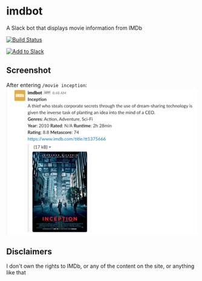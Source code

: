 # imdbot
A Slack bot that displays movie information from IMDb

[![Build Status](https://travis-ci.org/kengorab/imdbot.svg?branch=master)](https://travis-ci.org/kengorab/imdbot)

<a href="https://slack.com/oauth/authorize?client_id=387036727766.517614557781&scope=commands"><img alt="Add to Slack" height="40" width="139" src="https://platform.slack-edge.com/img/add_to_slack.png" srcset="https://platform.slack-edge.com/img/add_to_slack.png 1x, https://platform.slack-edge.com/img/add_to_slack@2x.png 2x" /></a>

## Screenshot
After entering `/movie inception`:
![Inception](https://github.com/kengorab/imdbot/blob/master/screenshots/inception-screenshot.png)

## Disclaimers
I don't own the rights to IMDb, or any of the content on the site, or anything like that
